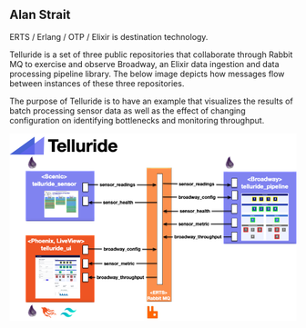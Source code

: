 ## Alan Strait

ERTS / Erlang / OTP / Elixir is destination technology.

Telluride is a set of three public repositories that collaborate through Rabbit MQ to exercise and observe Broadway, an Elixir data ingestion and data processing pipeline library.  The below image depicts how messages flow between instances of these three repositories.

The purpose of Telluride is to have an example that visualizes the results of batch processing sensor data as well as the effect of changing configuration on identifying bottlenecks and monitoring throughput.

![Telluride](images/telluride_oss.png)

<!--
**alanStrait/alanStrait** is a ✨ _special_ ✨ repository because its `README.md` (this file) appears on your GitHub profile.

Here are some ideas to get you started:

-  Hi there 👋
- 🔭 I’m currently working on ...
- 🌱 I’m currently learning ...
- 👯 I’m looking to collaborate on ...
- 🤔 I’m looking for help with ...
- 💬 Ask me about ...
- 📫 How to reach me: ...
- 😄 Pronouns: ...
- ⚡ Fun fact: ...
-->
